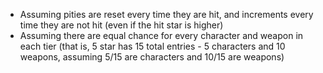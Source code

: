 * Assuming pities are reset every time they are hit, and increments every time they are not hit (even if the hit star is higher)
* Assuming there are equal chance for every character and weapon in each tier (that is, 5 star has 15 total entries - 5 characters and 10 weapons, assuming 5/15 are characters and 10/15 are weapons)
